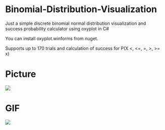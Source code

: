 # Binomial-Distribution-Visualization
Just a simple discrete binomial normal distribution visualization and success probability calculator using oxyplot in C#

You can install oxyplot.winforms from nuget.

Supports up to 170 trials and calculation of success for P(X <, <=, =, >, >= x)

# Picture
![](https://i.imgur.com/QvrVK9K.png)

# GIF
![](https://i.imgur.com/I9zOC8K.gif)
